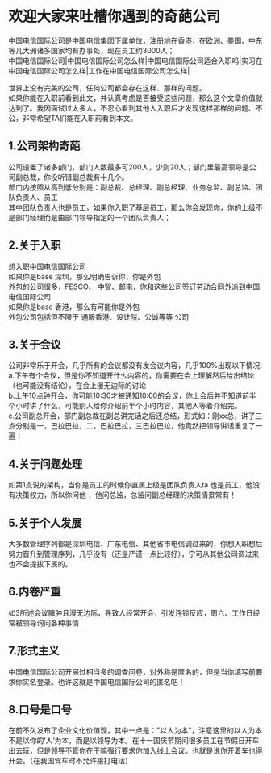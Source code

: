 # 欢迎大家来吐槽你遇到的奇葩公司

中国电信国际公司是中国电信集团下属单位，注册地在香港，在欧洲、美国、中东等几大洲诸多国家均有办事处，现在员工约3000人；   
中国电信国际公司|中国电信国际公司怎么样|中国电信国际公司适合入职吗|实习在中国电信国际公司怎么样|工作在中国电信国际公司怎么样| 

世界上没有完美的公司，任何公司都会存在这样、那样的问题。  
如果你能在入职前看到此文，并认真考虑是否接受这些问题，那么这个文章价值就达到了。我因面试过太多人，不忍心看到其他人入职后才发现这样那样的问题、不公，非常希望TA们能在入职前看到本文。

1.公司架构奇葩
---
公司设置了诸多部门，部门人数最多可200人，少则20人；部门里最高领导是公司副总裁，你没听错副总裁有十几个。  
部门内按照从高到低分别是：副总裁、总经理、副总经理、业务总监、副总监、团队负责人、员工  
其中团队负责人也是员工，如果你入职了基层员工，那么你会发现你，你的上级不是部门经理而是由部门领导指定的一个团队负责人；  

2.关于入职
---
想入职中国电信国际公司  
如果你是base 深圳，那么明确告诉你，你是外包  
外包的公司很多，FESCO、 中智、邮电，你和这些公司签订劳动合同外派到中国电信国际公司  
如果你是base 香港，那么有可能你是外包  
外包公司包括但不限于 通服香港、设计院、公诚等等 公司  

3.关于会议
---
公司非常乐于开会，几乎所有的会议都没有发会议内容，几乎100%出现以下情况:  
a.下午有个会议，但是你不知道开什么内容的，你需要在会上理解然后给出结论（也可能没有结论），在会上漫无边际的讨论  
b.上午10点钟开会，你可能10:30才被通知10:00的会议，你上会后并不知道前半个小时讲了什么，可能别人给你介绍前半个小时内容，其他人等着介绍完。  
c.公司副总开会，部门副总裁在副总讲完话之后还总结，形式如：刚xx总，讲了三点分别是一，巴拉巴拉，二，巴拉巴拉，三巴拉巴拉，他竟然把领导讲话重复了一遍！  

4.关于问题处理
---
如第1点说的架构，当你是员工的时候你直属上级是团队负责人ta 也是员工，他没有决策权力，所以你问他 ，他问总监，总监问副总经理的决策情景常有！  

5.关于个人发展
---
大多数管理序列都是深圳电信、广东电信、其他省市电信调过来的，你想入职想后努力晋升到管理序列，几乎没有（还是严谨一点比较好），宁可从其他公司调过来也不会提拔下属的。

6.内卷严重
---
如3所述会议臃肿且漫无边际，导致人经常开会，引发连锁反应，周六、工作日经常被领导询问各种事情  

7.形式主义
---
中国电信国际公司开展过相当多的调查问卷，对外称是匿名的，但是当你填写前要求你实名登录。也许这就是中国电信国际公司的匿名吧！  

8.口号是口号
---
在前不久发布了企业文化价值观，其中一点是："以人为本"，注意这里的以人为本不是以你的‘人’为本，而是以领导为本。在十一国庆节期间很多员工在节假日开车出去玩，但是领导不管你在干嘛强行要求你加入线上会议。也就是说你开着车也得开会。（在我国驾车时不允许接打电话）




